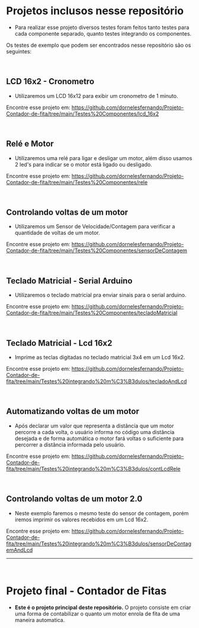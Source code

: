 <h1>Projetos inclusos nesse repositório</h1>

- Para realizar esse projeto diversos testes foram feitos tanto testes para cada componente separado, quanto testes integrando os componentes.
 
Os testes de exemplo que podem ser encontrados nesse repositório são os seguintes:   

</br><h2>LCD 16x2 - Cronometro</h2>
- Utilizaremos um LCD 16x12 para exibir um cronometro de 1 minuto.

Encontre esse projeto em: https://github.com/dornelesfernando/Projeto-Contador-de-fita/tree/main/Testes%20Componentes/lcd_16x2


</br><h2>Relé e Motor</h2>
- Utilizaremos uma relé para ligar e desligar um motor, além disso usamos 2 led's para indicar se o motor está ligado ou desligado.

Encontre esse projeto em: https://github.com/dornelesfernando/Projeto-Contador-de-fita/tree/main/Testes%20Componentes/rele


</br><h2>Controlando voltas de um motor</h2>
- Utilizaremos um Sensor de Velocidade/Contagem para verificar a quantidade de voltas de um motor.

Encontre esse projeto em: https://github.com/dornelesfernando/Projeto-Contador-de-fita/tree/main/Testes%20Componentes/sensorDeContagem


</br><h2>Teclado Matricial - Serial Arduino</h2>
- Utilizaremos o teclado matricial pra enviar sinais para o serial arduino.  
  
Encontre esse projeto em: https://github.com/dornelesfernando/Projeto-Contador-de-fita/tree/main/Testes%20Componentes/tecladoMatricial  


</br><h2>Teclado Matricial - Lcd 16x2</h2>
- Imprime as teclas digitadas no teclado matricial 3x4 em um Lcd 16x2.
  
Encontre esse projeto em: https://github.com/dornelesfernando/Projeto-Contador-de-fita/tree/main/Testes%20integrando%20m%C3%B3dulos/tecladoAndLcd
  

</br><h2>Automatizando voltas de um motor</h2>
- Após declarar um valor que representa a distância que um motor percorre a cada volta, o usuário informa no código uma distância desejada e de forma automática o motor fará voltas o suficiente para percorrer a distância informada pelo usuário.
 
Encontre esse projeto em: https://github.com/dornelesfernando/Projeto-Contador-de-fita/tree/main/Testes%20integrando%20m%C3%B3dulos/contLcdRele
  
</br><h2>Controlando voltas de um motor 2.0</h2>
- Neste exemplo faremos o mesmo teste do sensor de contagem, porém iremos imprimir os valores recebidos em um Lcd 16x2.

Encontre esse projeto em: https://github.com/dornelesfernando/Projeto-Contador-de-fita/tree/main/Testes%20integrando%20m%C3%B3dulos/sensorDeContagemAndLcd

---

</br><h1>Projeto final - Contador de Fitas</h1>
- <b>Este é o projeto principal deste repositório.</b> O projeto consiste em criar uma forma de contabilizar o quanto um motor enrola de fita de uma maneira automatica.
